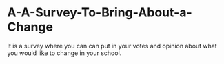 # A-A-Survey-To-Bring-About-a-Change
It is a survey where you can can put in your votes and opinion about what you would like to change in your school.

